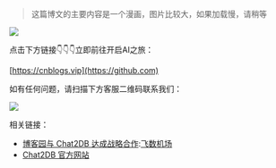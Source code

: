 

> 这篇博文的主要内容是一个漫画，图片比较大，如果加载慢，请稍等


![](https://img2024.cnblogs.com/blog/35695/202412/35695-20241212143057035-1222480063.jpg)


点击下方链接👇👇👇立即前往开启AI之旅：


[https://cnblogs.vip](https://github.com)


如有任何问题，请扫描下方客服二维码联系我们：


![](https://img2024.cnblogs.com/blog/35695/202412/35695-20241212114121441-1410946712.jpg)


相关链接：


* [博客园与 Chat2DB 达成战略合作](https://github.com):[飞数机场](https://ze16.com)
* [Chat2DB 官方网站](https://github.com)


